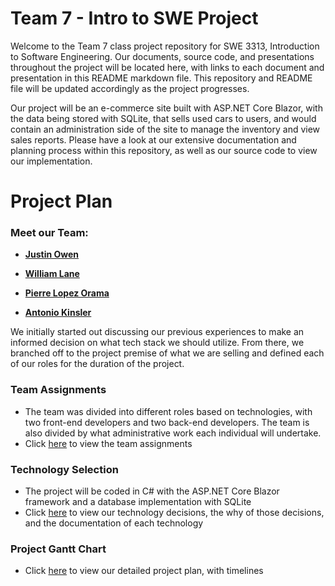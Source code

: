 # Team 7 - Intro to SWE Project

Welcome to the Team 7 class project repository for SWE 3313, Introduction to Software Engineering. Our documents, source code, and presentations throughout the project will be located here, with links to each document and presentation in this README markdown file. This repository and README file will be updated accordingly as the project progresses.

Our project will be an e-commerce site built with ASP.NET Core Blazor, with the data being stored with SQLite, that sells used cars to users, and would contain an administration side of the site to manage the inventory and view sales reports. Please have a look at our extensive documentation and planning process within this repository, as well as our source code to view our implementation.

# Project Plan

### Meet our Team:

- [**Justin Owen**](Resumes/Justin_Owen_Resume.md)

- [**William Lane**](Resumes/William_Lane_Resume.md)

- [**Pierre Lopez Orama**](Resumes/Pierre_Lopez_Orama_Resume.md)

- [**Antonio Kinsler**](Resumes/Antonio_Kinsler_Resume.md)

We initially started out discussing our previous experiences to make an informed decision on what tech stack we should utilize. From there, we branched off to the project premise of what we are selling and defined each of our roles for the duration of the project.

### Team Assignments

- The team was divided into different roles based on technologies, with two front-end developers and two back-end developers. The team is also divided by what administrative work each individual will undertake.
- Click [here](/TeamAssignments.mdx) to view the team assignments

### Technology Selection

- The project will be coded in C# with the ASP.NET Core Blazor framework and a database implementation with SQLite
- Click [here](https://github.com/justin-owen/SWE3313Project/blob/main/TechnologyDescription.mdx) to view our technology decisions, the why of those decisions, and the documentation of each technology

### Project Gantt Chart

- Click [here](https://pierretutel.youtrack.cloud/gantt-charts/226-1) to view our detailed project plan, with timelines
